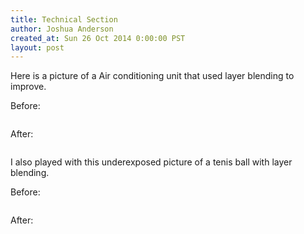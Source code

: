 ```yaml
---
title: Technical Section
author: Joshua Anderson
created_at: Sun 26 Oct 2014 0:00:00 PST
layout: post
---
```


Here is a picture of a Air conditioning unit that used layer blending to improve.

Before:

<img class="post-image" src="https://s3.amazonaws.com/xatigo/ac-before.jpg" alt="">

After:

<img class="post-image" src="https://s3.amazonaws.com/xatigo/ac-after.jpg" alt="">

I also played with this underexposed picture of a tenis ball with layer blending.

Before:

<img class="post-image" src="https://s3.amazonaws.com/xatigo/tenis-before.jpg" alt="">

After:

<img class="post-image" src="https://s3.amazonaws.com/xatigo/tenis-after.jpg" alt="">
